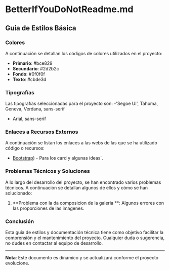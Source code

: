 # BetterIfYouDoNotReadme.md

## Guía de Estilos Básica

### Colores
A continuación se detallan los códigos de colores utilizados en el proyecto:

- **Primario**: #bce829
- **Secundario**:  #2d2b2c
- **Fondo**: #0f0f0f
- **Texto**: #cbde3d

### Tipografías
Las tipografías seleccionadas para el proyecto son:
-'Segoe UI', Tahoma, Geneva, Verdana, sans-serif
- Arial, sans-serif

### Enlaces a Recursos Externos
A continuación se listan los enlaces a las webs de las que se ha utilizado código o recursos:

- [Bootstrap](https://getbootstrap.com/)) - Para los card y algunas ideas`.


### Problemas Técnicos y Soluciones
A lo largo del desarrollo del proyecto, se han encontrado varios problemas técnicos. A continuación se detallan algunos de ellos y cómo se han solucionado:

1. **Problema con la da composicion de la galeria **: Algunos errores con las proporciones de las imagenes.


### Conclusión
Esta guía de estilos y documentación técnica tiene como objetivo facilitar la comprensión y el mantenimiento del proyecto. Cualquier duda o sugerencia, no dudes en contactar al equipo de desarrollo.

---

**Nota**: Este documento es dinámico y se actualizará conforme el proyecto evolucione.


